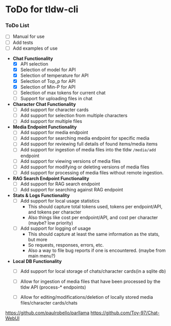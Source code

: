 # ToDo for tldw-cli


### ToDo List
- [ ] Manual for use
- [ ] Add tests
- [ ] Add examples of use
- **Chat Functionality**
  - [x] API selection
  - [x] Selection of model for API
  - [x] Selection of temperature for API
  - [x] Selection of Top_p for API
  - [x] Selection of Min-P for API
  - [ ] Selection of max tokens for current chat
  - [ ] Support for uploading files in chat
- **Character Chat Functionality**
  - [ ] Add support for character cards
  - [ ] Add support for selection from multiple characters
  - [ ] Add support for multiple files
- **Media Endpoint Functionality**
  - [ ] Add support for media endpoint
  - [ ] Add support for searching media endpoint for specific media
  - [ ] Add support for reviewing full details of found items/media items
  - [ ] Add support for ingestion of media files into the tldw `/media/add` endpoint
  - [ ] Add support for viewing versions of media files
  - [ ] Add support for modifying or deleting versions of media files
  - [ ] Add support for processing of media files without remote ingestion.
- **RAG Search Endpoint Functionality**
  - [ ] Add support for RAG search endpoint
  - [ ] Add support for searching against RAG endpoint
- **Stats & Logs Functionality**
  - [ ] Add support for local usage statistics
    - This should capture total tokens used, tokens per endpoint/API, and tokens per character
    - Also things like cost per endpoint/API, and cost per character (maybe? low priority)
  - [ ] Add support for logging of usage
    - This should capture at least the same information as the stats, but more
    - So requests, responses, errors, etc.
    - Also a way to file bug reports if one is encountered. (maybe from main menu?)
- **Local DB Functionality**
  - [ ] Add support for local storage of chats/character cards(in a sqlite db)
  - [ ] Allow for ingestion of media files that have been processed by the tldw API (process-* endpoints)
  - [ ] Allow for editing/modifications/deletion of locally stored media files/character cards/chats


https://github.com/paulrobello/parllama
https://github.com/Toy-97/Chat-WebUI



